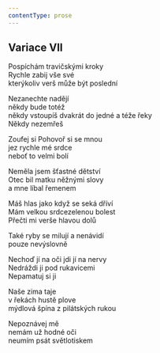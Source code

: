 ```yaml
---
contentType: prose
---
```


## Variace VII

Pospíchám travičskými kroky  
Rychle zabij vše své  
kterýkoliv verš může být poslední

Nezanechte nadějí  
někdy bude totéž  
někdy vstoupíš dvakrát do jedné a téže řeky  
Někdy nezemřeš

Zoufej si Pohovoř si se mnou  
jez rychle mé srdce  
neboť to velmi bolí

Neměla jsem šťastné dětství  
Otec bil matku něžnými slovy  
a mne líbal řemenem

Máš hlas jako když se seká dříví  
Mám velkou srdcezelenou bolest  
Přečti mi verše hlavou dolů

Také ryby se milují a nenávidí  
pouze nevýslovně

Nechoď jí na oči jdi jí na nervy  
Nedráždi ji pod rukavicemi  
Nepamatuj si ji

Naše zima taje  
v řekách hustě plove  
mýdlová špína z pilátských rukou

Nepoznávej mě  
nemám už hodné oči  
neumím psát světlotiskem
